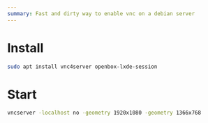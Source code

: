 ```yaml
---
summary: Fast and dirty way to enable vnc on a debian server
---
```


# Install #
```bash
sudo apt install vnc4server openbox-lxde-session
```

# Start #
```bash
vncserver -localhost no -geometry 1920x1080 -geometry 1366x768
```
